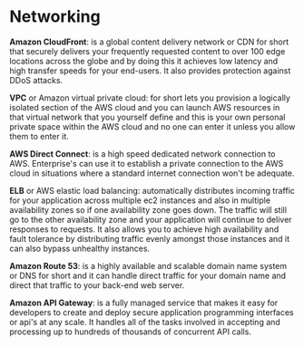 # Networking
**Amazon CloudFront**: is a global content delivery network or CDN for short that securely delivers your frequently requested content to over 100 edge locations across the globe and by doing this it achieves low latency and high transfer speeds for your end-users. It also provides protection against DDoS attacks. 

**VPC** or Amazon virtual private cloud: for short lets you provision a logically isolated section of the AWS cloud and you can launch AWS resources in that virtual network that you yourself define and this is your own personal private space within the AWS cloud and no one can enter it unless you allow them to enter it.

**AWS Direct Connect**: is a high speed dedicated network connection to AWS. Enterprise's can use it to establish a private connection to the AWS cloud in situations where a standard internet connection won't be adequate. 

**ELB** or AWS elastic load balancing: automatically distributes incoming traffic for your application across multiple ec2 instances and also in multiple availability zones so if one availability zone goes down. The traffic will still go to the other availability zone and your application will continue to deliver responses to requests. It also allows you to achieve high availability and fault tolerance by distributing traffic evenly amongst those instances and it can also bypass unhealthy instances.

**Amazon Route 53**: is a highly available and scalable domain name system or DNS for short and it can handle direct traffic for your domain name and direct that traffic to your back-end web server. 

**Amazon API Gateway**: is a fully managed service that makes it easy for developers to create and deploy secure application programming interfaces or api's at any scale. It handles all of the tasks involved in accepting and processing up to hundreds of thousands of concurrent API calls.
